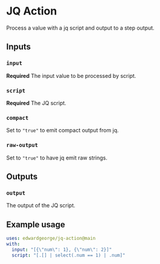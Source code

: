 # JQ Action

Process a value with a jq script and output to a step output.

## Inputs

### `input`

**Required** The input value to be processed by script.

### `script`

**Required** The JQ script.

### `compact`

Set to `"true"` to emit compact output from jq.

### `raw-output`

Set to `"true"` to have jq emit raw strings.

## Outputs

### `output`

The output of the JQ script.

## Example usage

```yaml
uses: edwardgeorge/jq-action@main
with:
  input: "[{\"num\": 1}, {\"num\": 2}]"
  script: "[.[] | select(.num == 1) | .num]"
```
